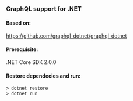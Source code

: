 ### GraphQL support for .NET

#### Based on:
https://github.com/graphql-dotnet/graphql-dotnet

#### Prerequisite:
.NET Core SDK 2.0.0

#### Restore dependecies and run:
```
> dotnet restore
> dotnet run
```
